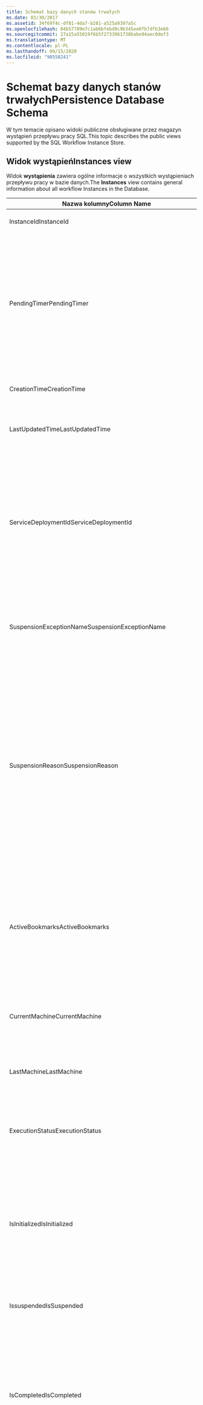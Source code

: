 ```yaml
---
title: Schemat bazy danych stanów trwałych
ms.date: 03/30/2017
ms.assetid: 34f69f4c-df81-4da7-b281-a525a9397a5c
ms.openlocfilehash: 04b57789e7c1ab6bfebd9c9b345ee0fb7dfb3e66
ms.sourcegitcommit: 27a15a55019f6b5f2733961738babe94aec0def3
ms.translationtype: MT
ms.contentlocale: pl-PL
ms.lasthandoff: 09/15/2020
ms.locfileid: "90558241"
---
```

# <a name="persistence-database-schema"></a><span data-ttu-id="40d09-102">Schemat bazy danych stanów trwałych</span><span class="sxs-lookup"><span data-stu-id="40d09-102">Persistence Database Schema</span></span>
<span data-ttu-id="40d09-103">W tym temacie opisano widoki publiczne obsługiwane przez magazyn wystąpień przepływu pracy SQL.</span><span class="sxs-lookup"><span data-stu-id="40d09-103">This topic describes the public views supported by the SQL Workflow Instance Store.</span></span>  
  
## <a name="instances-view"></a><span data-ttu-id="40d09-104">Widok wystąpień</span><span class="sxs-lookup"><span data-stu-id="40d09-104">Instances view</span></span>  
 <span data-ttu-id="40d09-105">Widok **wystąpienia** zawiera ogólne informacje o wszystkich wystąpieniach przepływu pracy w bazie danych.</span><span class="sxs-lookup"><span data-stu-id="40d09-105">The **Instances** view contains general information about all workflow Instances in the Database.</span></span>  
  
|<span data-ttu-id="40d09-106">Nazwa kolumny</span><span class="sxs-lookup"><span data-stu-id="40d09-106">Column Name</span></span>|<span data-ttu-id="40d09-107">Typ kolumny</span><span class="sxs-lookup"><span data-stu-id="40d09-107">Column Type</span></span>|<span data-ttu-id="40d09-108">Opis</span><span class="sxs-lookup"><span data-stu-id="40d09-108">Description</span></span>|  
|-----------------|-----------------|-----------------|  
|<span data-ttu-id="40d09-109">InstanceId</span><span class="sxs-lookup"><span data-stu-id="40d09-109">InstanceId</span></span>|<span data-ttu-id="40d09-110">UniqueIdentifier</span><span class="sxs-lookup"><span data-stu-id="40d09-110">UniqueIdentifier</span></span>|<span data-ttu-id="40d09-111">Identyfikator wystąpienia przepływu pracy.</span><span class="sxs-lookup"><span data-stu-id="40d09-111">The ID of a workflow instance.</span></span>|  
|<span data-ttu-id="40d09-112">PendingTimer</span><span class="sxs-lookup"><span data-stu-id="40d09-112">PendingTimer</span></span>|<span data-ttu-id="40d09-113">Data i godzina</span><span class="sxs-lookup"><span data-stu-id="40d09-113">DateTime</span></span>|<span data-ttu-id="40d09-114">Wskazuje, że przepływ pracy jest blokowany na działanie opóźnienia i zostanie wznowiony po wygaśnięciu czasomierza.</span><span class="sxs-lookup"><span data-stu-id="40d09-114">Indicates that the workflow is blocked on a Delay activity and will be resumed after the timer expires.</span></span> <span data-ttu-id="40d09-115">Ta wartość może być równa null, jeśli przepływ pracy nie zostanie zablokowany, oczekując na wygaśnięcie czasomierza.</span><span class="sxs-lookup"><span data-stu-id="40d09-115">This value can be null if the workflow is not blocked waiting on a timer to expire.</span></span>|  
|<span data-ttu-id="40d09-116">CreationTime</span><span class="sxs-lookup"><span data-stu-id="40d09-116">CreationTime</span></span>|<span data-ttu-id="40d09-117">Data i godzina</span><span class="sxs-lookup"><span data-stu-id="40d09-117">DateTime</span></span>|<span data-ttu-id="40d09-118">Wskazuje, kiedy przepływ pracy został utworzony.</span><span class="sxs-lookup"><span data-stu-id="40d09-118">Indicates when the workflow was created.</span></span>|  
|<span data-ttu-id="40d09-119">LastUpdatedTime</span><span class="sxs-lookup"><span data-stu-id="40d09-119">LastUpdatedTime</span></span>|<span data-ttu-id="40d09-120">Data i godzina</span><span class="sxs-lookup"><span data-stu-id="40d09-120">DateTime</span></span>|<span data-ttu-id="40d09-121">Wskazuje czas, w którym przepływ pracy został utrwalony w bazie danych.</span><span class="sxs-lookup"><span data-stu-id="40d09-121">Indicates the last time that the workflow was persisted to the database.</span></span>|  
|<span data-ttu-id="40d09-122">ServiceDeploymentId</span><span class="sxs-lookup"><span data-stu-id="40d09-122">ServiceDeploymentId</span></span>|<span data-ttu-id="40d09-123">BigInt</span><span class="sxs-lookup"><span data-stu-id="40d09-123">BigInt</span></span>|<span data-ttu-id="40d09-124">Działa jako klucz obcy w widoku [ServiceDeployments].</span><span class="sxs-lookup"><span data-stu-id="40d09-124">Acts as a foreign key to the [ServiceDeployments] view.</span></span> <span data-ttu-id="40d09-125">Jeśli bieżące wystąpienie przepływu pracy jest wystąpieniem usługi hostowanej w sieci Web, ta kolumna ma wartość, w przeciwnym razie jest ustawiona na wartość NULL.</span><span class="sxs-lookup"><span data-stu-id="40d09-125">If the current workflow instance is an instance of a web-hosted service, then this column has a value, otherwise it is set to NULL.</span></span>|  
|<span data-ttu-id="40d09-126">SuspensionExceptionName</span><span class="sxs-lookup"><span data-stu-id="40d09-126">SuspensionExceptionName</span></span>|<span data-ttu-id="40d09-127">Nvarchar (450)</span><span class="sxs-lookup"><span data-stu-id="40d09-127">Nvarchar(450)</span></span>|<span data-ttu-id="40d09-128">Wskazuje typ wyjątku (np. InvalidOperationException), który spowodował wstrzymanie przepływu pracy.</span><span class="sxs-lookup"><span data-stu-id="40d09-128">Indicates the type of exception (e.g. InvalidOperationException) that caused the workflow to suspend.</span></span>|  
|<span data-ttu-id="40d09-129">SuspensionReason</span><span class="sxs-lookup"><span data-stu-id="40d09-129">SuspensionReason</span></span>|<span data-ttu-id="40d09-130">Nvarchar (max)</span><span class="sxs-lookup"><span data-stu-id="40d09-130">Nvarchar(max)</span></span>|<span data-ttu-id="40d09-131">Wskazuje, dlaczego wystąpienie przepływu pracy zostało zawieszone.</span><span class="sxs-lookup"><span data-stu-id="40d09-131">Indicates why the Workflow Instance was suspended.</span></span> <span data-ttu-id="40d09-132">Jeśli wyjątek spowodował wstrzymanie wystąpienia, ta kolumna zawiera komunikat skojarzony z wyjątkiem.</span><span class="sxs-lookup"><span data-stu-id="40d09-132">If an exception caused the instance to suspend, then this column contains the message associated with the exception.</span></span><br /><br /> <span data-ttu-id="40d09-133">Jeśli wystąpienie zostało wstrzymane ręcznie, ta kolumna zawiera powód określony przez użytkownika do zawieszania wystąpienia.</span><span class="sxs-lookup"><span data-stu-id="40d09-133">If the instance was manually suspended, then this column contains the user-specified reason for suspending the instance.</span></span>|  
|<span data-ttu-id="40d09-134">ActiveBookmarks</span><span class="sxs-lookup"><span data-stu-id="40d09-134">ActiveBookmarks</span></span>|<span data-ttu-id="40d09-135">Nvarchar (max)</span><span class="sxs-lookup"><span data-stu-id="40d09-135">Nvarchar(max)</span></span>|<span data-ttu-id="40d09-136">Jeśli wystąpienie przepływu pracy jest bezczynne, ta właściwość wskazuje, w jakich zakładkach wystąpienie jest zablokowane.</span><span class="sxs-lookup"><span data-stu-id="40d09-136">If the workflow Instance is Idle, this property indicates what bookmarks the instance is blocked on.</span></span> <span data-ttu-id="40d09-137">Jeśli wystąpienie nie jest bezczynne, ta kolumna ma wartość NULL.</span><span class="sxs-lookup"><span data-stu-id="40d09-137">If the Instance is not idle, then this column is NULL.</span></span>|  
|<span data-ttu-id="40d09-138">CurrentMachine</span><span class="sxs-lookup"><span data-stu-id="40d09-138">CurrentMachine</span></span>|<span data-ttu-id="40d09-139">Nvarchar (128)</span><span class="sxs-lookup"><span data-stu-id="40d09-139">Nvarchar(128)</span></span>|<span data-ttu-id="40d09-140">Wskazuje, że nazwa komputera ma obecnie załadowane wystąpienie przepływu pracy w pamięci.</span><span class="sxs-lookup"><span data-stu-id="40d09-140">Indicates the name of the computer currently has the workflow Instance loaded in memory.</span></span>|  
|<span data-ttu-id="40d09-141">LastMachine</span><span class="sxs-lookup"><span data-stu-id="40d09-141">LastMachine</span></span>|<span data-ttu-id="40d09-142">Nvarchar (450)</span><span class="sxs-lookup"><span data-stu-id="40d09-142">Nvarchar(450)</span></span>|<span data-ttu-id="40d09-143">Wskazuje ostatni komputer, który załadował wystąpienie przepływu pracy.</span><span class="sxs-lookup"><span data-stu-id="40d09-143">Indicates the last computer that loaded the workflow instance.</span></span>|  
|<span data-ttu-id="40d09-144">ExecutionStatus</span><span class="sxs-lookup"><span data-stu-id="40d09-144">ExecutionStatus</span></span>|<span data-ttu-id="40d09-145">Nvarchar (450)</span><span class="sxs-lookup"><span data-stu-id="40d09-145">Nvarchar(450)</span></span>|<span data-ttu-id="40d09-146">Wskazuje bieżący stan wykonywania przepływu pracy.</span><span class="sxs-lookup"><span data-stu-id="40d09-146">Indicates the current execution state of the Workflow.</span></span> <span data-ttu-id="40d09-147">Możliwe stany to **wykonywanie**, **bezczynne**i **zamknięte**.</span><span class="sxs-lookup"><span data-stu-id="40d09-147">Possible states include **Executing**, **Idle**, **Closed**.</span></span>|  
|<span data-ttu-id="40d09-148">IsInitialized</span><span class="sxs-lookup"><span data-stu-id="40d09-148">IsInitialized</span></span>|<span data-ttu-id="40d09-149">Bit</span><span class="sxs-lookup"><span data-stu-id="40d09-149">Bit</span></span>|<span data-ttu-id="40d09-150">Wskazuje, czy wystąpienie przepływu pracy zostało zainicjowane.</span><span class="sxs-lookup"><span data-stu-id="40d09-150">Indicates whether the workflow instance has been initialized.</span></span> <span data-ttu-id="40d09-151">Zainicjowane wystąpienie przepływu pracy to wystąpienie przepływu pracy, które zostało utrwalone co najmniej raz.</span><span class="sxs-lookup"><span data-stu-id="40d09-151">An initialized workflow instance is a workflow instance that has been persisted at least once.</span></span>|  
|<span data-ttu-id="40d09-152">Issuspended</span><span class="sxs-lookup"><span data-stu-id="40d09-152">IsSuspended</span></span>|<span data-ttu-id="40d09-153">Bit</span><span class="sxs-lookup"><span data-stu-id="40d09-153">Bit</span></span>|<span data-ttu-id="40d09-154">Wskazuje, czy wystąpienie przepływu pracy zostało zawieszone.</span><span class="sxs-lookup"><span data-stu-id="40d09-154">Indicates whether the workflow instance has been suspended.</span></span>|  
|<span data-ttu-id="40d09-155">IsCompleted</span><span class="sxs-lookup"><span data-stu-id="40d09-155">IsCompleted</span></span>|<span data-ttu-id="40d09-156">Bit</span><span class="sxs-lookup"><span data-stu-id="40d09-156">Bit</span></span>|<span data-ttu-id="40d09-157">Wskazuje, czy wystąpienie przepływu pracy zostało zakończone.</span><span class="sxs-lookup"><span data-stu-id="40d09-157">Indicates whether the Workflow Instance has finished executing.</span></span> <span data-ttu-id="40d09-158">**Uwaga:**  IIf Właściwość **InstanceCompletionAction** jest ustawiona na **DeleteAll**, wystąpienia są usuwane z widoku po zakończeniu.</span><span class="sxs-lookup"><span data-stu-id="40d09-158">**Note:**  Iif the **InstanceCompletionAction** property is set to **DeleteAll**, the instances are removed from the view upon completion.</span></span>|  
|<span data-ttu-id="40d09-159">EncodingOption</span><span class="sxs-lookup"><span data-stu-id="40d09-159">EncodingOption</span></span>|<span data-ttu-id="40d09-160">TinyInt</span><span class="sxs-lookup"><span data-stu-id="40d09-160">TinyInt</span></span>|<span data-ttu-id="40d09-161">Opisuje kodowanie używane do serializacji właściwości danych.</span><span class="sxs-lookup"><span data-stu-id="40d09-161">Describes the encoding used to serialize the data properties.</span></span><br /><br /> <span data-ttu-id="40d09-162">-0 — bez kodowania</span><span class="sxs-lookup"><span data-stu-id="40d09-162">-   0 – No encoding</span></span><br /><span data-ttu-id="40d09-163">-1 – GzipStream</span><span class="sxs-lookup"><span data-stu-id="40d09-163">-   1 – GzipStream</span></span>|  
|<span data-ttu-id="40d09-164">ReadWritePrimitiveDataProperties</span><span class="sxs-lookup"><span data-stu-id="40d09-164">ReadWritePrimitiveDataProperties</span></span>|<span data-ttu-id="40d09-165">Varbinary (max)</span><span class="sxs-lookup"><span data-stu-id="40d09-165">Varbinary(max)</span></span>|<span data-ttu-id="40d09-166">Zawiera serializowane właściwości danych wystąpienia, które zostaną dostarczone z powrotem do środowiska uruchomieniowego przepływu pracy po załadowaniu wystąpienia.</span><span class="sxs-lookup"><span data-stu-id="40d09-166">Contains serialized instance data properties that will be provided back to the workflow Runtime when the instance is loaded.</span></span><br /><br /> <span data-ttu-id="40d09-167">Każda właściwość pierwotna jest natywnym typem CLR, co oznacza, że żadne specjalne zestawy nie są konieczne do deserializacji obiektu BLOB.</span><span class="sxs-lookup"><span data-stu-id="40d09-167">Each primitive property is a native CLR type, which means that no special assemblies are needed to deserialize the blob.</span></span>|  
|<span data-ttu-id="40d09-168">WriteOnlyPrimitiveDataProperties</span><span class="sxs-lookup"><span data-stu-id="40d09-168">WriteOnlyPrimitiveDataProperties</span></span>|<span data-ttu-id="40d09-169">Varbinary (max)</span><span class="sxs-lookup"><span data-stu-id="40d09-169">Varbinary(max)</span></span>|<span data-ttu-id="40d09-170">Zawiera serializowane właściwości danych wystąpienia, które nie są przekazywane z powrotem do środowiska uruchomieniowego przepływu pracy po załadowaniu wystąpienia.</span><span class="sxs-lookup"><span data-stu-id="40d09-170">Contains serialized instance data properties that are not provided back to the workflow runtime when the instance is loaded.</span></span><br /><br /> <span data-ttu-id="40d09-171">Każda właściwość pierwotna jest natywnym typem CLR, co oznacza, że żadne specjalne zestawy nie są konieczne do deserializacji obiektu BLOB.</span><span class="sxs-lookup"><span data-stu-id="40d09-171">Each primitive property is a native CLR type, which means that no special assemblies are needed to deserialize the blob.</span></span>|  
|<span data-ttu-id="40d09-172">ReadWriteComplexDataProperties</span><span class="sxs-lookup"><span data-stu-id="40d09-172">ReadWriteComplexDataProperties</span></span>|<span data-ttu-id="40d09-173">Varbinary (max)</span><span class="sxs-lookup"><span data-stu-id="40d09-173">Varbinary(max)</span></span>|<span data-ttu-id="40d09-174">Zawiera serializowane właściwości danych wystąpienia, które zostaną dostarczone z powrotem do środowiska uruchomieniowego przepływu pracy po załadowaniu wystąpienia.</span><span class="sxs-lookup"><span data-stu-id="40d09-174">Contains serialized instance data properties that will be provided back to the workflow runtime when the instance is loaded.</span></span><br /><br /> <span data-ttu-id="40d09-175">Deserializator będzie wymagał znajomości wszystkich typów obiektów przechowywanych w tym obiekcie blob.</span><span class="sxs-lookup"><span data-stu-id="40d09-175">A deserializer would require knowledge of all object types stored in this blob.</span></span>|  
|<span data-ttu-id="40d09-176">WriteOnlyComplexDataProperties</span><span class="sxs-lookup"><span data-stu-id="40d09-176">WriteOnlyComplexDataProperties</span></span>|<span data-ttu-id="40d09-177">Varbinary (max)</span><span class="sxs-lookup"><span data-stu-id="40d09-177">Varbinary(max)</span></span>|<span data-ttu-id="40d09-178">Zawiera serializowane właściwości danych wystąpienia, które nie są przekazywane z powrotem do środowiska uruchomieniowego przepływu pracy po załadowaniu wystąpienia.</span><span class="sxs-lookup"><span data-stu-id="40d09-178">Contains serialized instance data properties that are not provided back to the workflow runtime when the instance is loaded.</span></span><br /><br /> <span data-ttu-id="40d09-179">Deserializator będzie wymagał znajomości wszystkich typów obiektów przechowywanych w tym obiekcie blob.</span><span class="sxs-lookup"><span data-stu-id="40d09-179">A deserializer would require knowledge of all object types stored in this blob.</span></span>|  
|<span data-ttu-id="40d09-180">Identyfikator tożsamości</span><span class="sxs-lookup"><span data-stu-id="40d09-180">IdentityName</span></span>|<span data-ttu-id="40d09-181">Nvarchar (max)</span><span class="sxs-lookup"><span data-stu-id="40d09-181">Nvarchar(max)</span></span>|<span data-ttu-id="40d09-182">Nazwa definicji przepływu pracy.</span><span class="sxs-lookup"><span data-stu-id="40d09-182">The name of the workflow definition.</span></span>|  
|<span data-ttu-id="40d09-183">IdentityPackage</span><span class="sxs-lookup"><span data-stu-id="40d09-183">IdentityPackage</span></span>|<span data-ttu-id="40d09-184">Nvarchar (max)</span><span class="sxs-lookup"><span data-stu-id="40d09-184">Nvarchar(max)</span></span>|<span data-ttu-id="40d09-185">Informacje o pakiecie, które zostały utworzone podczas tworzenia przepływu pracy (takie jak nazwa zestawu).</span><span class="sxs-lookup"><span data-stu-id="40d09-185">The package information given when the workflow was created (such as the assembly name).</span></span>|  
|<span data-ttu-id="40d09-186">Kompilacja</span><span class="sxs-lookup"><span data-stu-id="40d09-186">Build</span></span>|<span data-ttu-id="40d09-187">BigInt</span><span class="sxs-lookup"><span data-stu-id="40d09-187">BigInt</span></span>|<span data-ttu-id="40d09-188">Numer kompilacji wersji przepływu pracy.</span><span class="sxs-lookup"><span data-stu-id="40d09-188">The build number of the workflow version.</span></span>|  
|<span data-ttu-id="40d09-189">Duży</span><span class="sxs-lookup"><span data-stu-id="40d09-189">Major</span></span>|<span data-ttu-id="40d09-190">BigInt</span><span class="sxs-lookup"><span data-stu-id="40d09-190">BigInt</span></span>|<span data-ttu-id="40d09-191">Numer główny przepływu pracy.</span><span class="sxs-lookup"><span data-stu-id="40d09-191">The major number of the workflow version.</span></span>|  
|<span data-ttu-id="40d09-192">Mały</span><span class="sxs-lookup"><span data-stu-id="40d09-192">Minor</span></span>|<span data-ttu-id="40d09-193">BigInt</span><span class="sxs-lookup"><span data-stu-id="40d09-193">BigInt</span></span>|<span data-ttu-id="40d09-194">Numer pomocniczy wersji przepływu pracy.</span><span class="sxs-lookup"><span data-stu-id="40d09-194">The minor number of the workflow version.</span></span>|  
|<span data-ttu-id="40d09-195">Przegląd</span><span class="sxs-lookup"><span data-stu-id="40d09-195">Revision</span></span>|<span data-ttu-id="40d09-196">BigInt</span><span class="sxs-lookup"><span data-stu-id="40d09-196">BigInt</span></span>|<span data-ttu-id="40d09-197">Numer poprawki wersji przepływu pracy.</span><span class="sxs-lookup"><span data-stu-id="40d09-197">The revision number of the workflow version.</span></span>|  
  
> [!CAUTION]
> <span data-ttu-id="40d09-198">Widok **wystąpień** zawiera również wyzwalacz usuwania.</span><span class="sxs-lookup"><span data-stu-id="40d09-198">The **Instances** view also contains a Delete trigger.</span></span> <span data-ttu-id="40d09-199">Użytkownicy z odpowiednimi uprawnieniami mogą wykonywać instrukcje usuwania względem tego widoku, który wymusił wymuszenie usunięcia wystąpień przepływu pracy z bazy danych.</span><span class="sxs-lookup"><span data-stu-id="40d09-199">Users with the appropriate permissions can execute delete statements against this view that will forcefully remove workflow Instances from the Database.</span></span> <span data-ttu-id="40d09-200">Zalecamy usunięcie bezpośrednio z widoku tylko w ostatnim przypadku, ponieważ usunięcie wystąpienia z poniżej środowiska uruchomieniowego przepływu pracy może spowodować niezamierzone konsekwencje.</span><span class="sxs-lookup"><span data-stu-id="40d09-200">We recommend deleting directly from the view only as a last resort because deleting an instance from underneath the workflow runtime could result in unintended consequences.</span></span> <span data-ttu-id="40d09-201">Zamiast tego należy użyć punktu końcowego zarządzania wystąpieniem przepływu pracy, aby zakończyć działanie wystąpienia przepływu pracy.</span><span class="sxs-lookup"><span data-stu-id="40d09-201">Instead, use the Workflow Instance Management Endpoint to have the workflow runtime terminate the instance.</span></span> <span data-ttu-id="40d09-202">Jeśli chcesz usunąć dużą liczbę wystąpień z widoku, upewnij się, że nie ma aktywnych środowisk uruchomieniowych, które mogą działać na tych wystąpieniach.</span><span class="sxs-lookup"><span data-stu-id="40d09-202">If you want to delete a large number of Instances from the view, make sure there are no active runtimes that could be operating on these instances.</span></span>  
  
## <a name="servicedeployments-view"></a><span data-ttu-id="40d09-203">Widok ServiceDeployments</span><span class="sxs-lookup"><span data-stu-id="40d09-203">ServiceDeployments view</span></span>  
 <span data-ttu-id="40d09-204">Widok **ServiceDeployments** zawiera informacje o wdrożeniu dla wszystkich hostowanych usług przepływu pracy w sieci Web (IIS/was).</span><span class="sxs-lookup"><span data-stu-id="40d09-204">The **ServiceDeployments** view contains deployment information for all Web (IIS/WAS) hosted workflow services.</span></span> <span data-ttu-id="40d09-205">Każde wystąpienie przepływu pracy, które jest hostowane w sieci Web, będzie zawierało element **ServiceDeploymentId** , który odwołuje się do wiersza w tym widoku.</span><span class="sxs-lookup"><span data-stu-id="40d09-205">Each workflow instance that is Web-hosted will contain a **ServiceDeploymentId** that refers to a row in this view.</span></span>  
  
|<span data-ttu-id="40d09-206">Nazwa kolumny</span><span class="sxs-lookup"><span data-stu-id="40d09-206">Column Name</span></span>|<span data-ttu-id="40d09-207">Typ kolumny</span><span class="sxs-lookup"><span data-stu-id="40d09-207">Column Type</span></span>|<span data-ttu-id="40d09-208">Opis</span><span class="sxs-lookup"><span data-stu-id="40d09-208">Description</span></span>|  
|-----------------|-----------------|-----------------|  
|<span data-ttu-id="40d09-209">ServiceDeploymentId</span><span class="sxs-lookup"><span data-stu-id="40d09-209">ServiceDeploymentId</span></span>|<span data-ttu-id="40d09-210">BigInt</span><span class="sxs-lookup"><span data-stu-id="40d09-210">BigInt</span></span>|<span data-ttu-id="40d09-211">Klucz podstawowy dla tego widoku.</span><span class="sxs-lookup"><span data-stu-id="40d09-211">The primary key for this view.</span></span>|  
|<span data-ttu-id="40d09-212">Nazwa witryny</span><span class="sxs-lookup"><span data-stu-id="40d09-212">SiteName</span></span>|<span data-ttu-id="40d09-213">Nvarchar (max)</span><span class="sxs-lookup"><span data-stu-id="40d09-213">Nvarchar(max)</span></span>|<span data-ttu-id="40d09-214">Reprezentuje nazwę witryny zawierającej usługę przepływu pracy (np. **Domyślna witryna sieci Web**).</span><span class="sxs-lookup"><span data-stu-id="40d09-214">Represents the name of the site that contains the workflow service (e.g. **Default Web Site**).</span></span>|  
|<span data-ttu-id="40d09-215">RelativeServicePath</span><span class="sxs-lookup"><span data-stu-id="40d09-215">RelativeServicePath</span></span>|<span data-ttu-id="40d09-216">Nvarchar (max)</span><span class="sxs-lookup"><span data-stu-id="40d09-216">Nvarchar(max)</span></span>|<span data-ttu-id="40d09-217">Reprezentuje ścieżkę wirtualną względem lokacji, która wskazuje usługę przepływu pracy.</span><span class="sxs-lookup"><span data-stu-id="40d09-217">Represents the virtual path relative to the site that points to the workflow service.</span></span> <span data-ttu-id="40d09-218">tj.  **/APP1/PurchaseOrderService.svc**).</span><span class="sxs-lookup"><span data-stu-id="40d09-218">(e.g.  **/app1/PurchaseOrderService.svc**).</span></span>|  
|<span data-ttu-id="40d09-219">RelativeApplicationPath</span><span class="sxs-lookup"><span data-stu-id="40d09-219">RelativeApplicationPath</span></span>|<span data-ttu-id="40d09-220">Nvarchar (max)</span><span class="sxs-lookup"><span data-stu-id="40d09-220">Nvarchar(max)</span></span>|<span data-ttu-id="40d09-221">Reprezentuje ścieżkę wirtualną względem lokacji, która wskazuje na aplikację, która zawiera usługę przepływu pracy.</span><span class="sxs-lookup"><span data-stu-id="40d09-221">Represents the virtual path relative to the site that points to an application that contains the workflow service.</span></span> <span data-ttu-id="40d09-222">(np. **/APP1**).</span><span class="sxs-lookup"><span data-stu-id="40d09-222">(e.g. **/app1**).</span></span>|  
|<span data-ttu-id="40d09-223">ServiceName</span><span class="sxs-lookup"><span data-stu-id="40d09-223">ServiceName</span></span>|<span data-ttu-id="40d09-224">Nvarchar (max)</span><span class="sxs-lookup"><span data-stu-id="40d09-224">Nvarchar(max)</span></span>|<span data-ttu-id="40d09-225">Reprezentuje nazwę usługi przepływu pracy.</span><span class="sxs-lookup"><span data-stu-id="40d09-225">Represents the name of the workflow Service.</span></span> <span data-ttu-id="40d09-226">(np. **PurchaseOrderService**).</span><span class="sxs-lookup"><span data-stu-id="40d09-226">(e.g. **PurchaseOrderService**).</span></span>|  
|<span data-ttu-id="40d09-227">Przestrzeń nazw</span><span class="sxs-lookup"><span data-stu-id="40d09-227">ServiceNamespace</span></span>|<span data-ttu-id="40d09-228">Nvarchar (max)</span><span class="sxs-lookup"><span data-stu-id="40d09-228">Nvarchar(max)</span></span>|<span data-ttu-id="40d09-229">Reprezentuje przestrzeń nazw usługi przepływu pracy.</span><span class="sxs-lookup"><span data-stu-id="40d09-229">Represents the namespace of the workflow Service.</span></span> <span data-ttu-id="40d09-230">(np. **firma firmy**).</span><span class="sxs-lookup"><span data-stu-id="40d09-230">(e.g. **MyCompany**).</span></span>|  
  
 <span data-ttu-id="40d09-231">Widok ServiceDeployments zawiera również wyzwalacz Delete.</span><span class="sxs-lookup"><span data-stu-id="40d09-231">The ServiceDeployments View also contains a Delete trigger.</span></span> <span data-ttu-id="40d09-232">Użytkownicy z odpowiednimi uprawnieniami mogą wykonywać instrukcje usuwania względem tego widoku w celu usunięcia wpisów ServiceDeployment z bazy danych.</span><span class="sxs-lookup"><span data-stu-id="40d09-232">Users with the appropriate permissions can execute delete statements against this view to remove ServiceDeployment entries from the Database.</span></span> <span data-ttu-id="40d09-233">Należy pamiętać, że:</span><span class="sxs-lookup"><span data-stu-id="40d09-233">Note that:</span></span>  
  
1. <span data-ttu-id="40d09-234">Usuwanie wpisów z tego widoku jest kosztowne, ponieważ cała baza danych musi być zablokowana przed wykonaniem tej operacji.</span><span class="sxs-lookup"><span data-stu-id="40d09-234">Deleting entries from this view is costly since the entire Database must be locked prior to performing this operation.</span></span> <span data-ttu-id="40d09-235">Jest to konieczne, aby uniknąć scenariusza, w którym wystąpienie przepływu pracy może odwoływać się do nieistniejącego wpisu ServiceDeployment.</span><span class="sxs-lookup"><span data-stu-id="40d09-235">This is necessary to avoid the scenario where a workflow Instance could refer to a non-existent ServiceDeployment entry.</span></span> <span data-ttu-id="40d09-236">Usuń z tego widoku tylko w oknach czasu lub obsługi.</span><span class="sxs-lookup"><span data-stu-id="40d09-236">Delete from this view only during down times / maintenance windows.</span></span>  
  
2. <span data-ttu-id="40d09-237">Każda próba usunięcia wiersza ServiceDeployment, do którego odwołuje się wpisy w widoku **wystąpień** , spowoduje, że nie będzie to miało znaczenia.</span><span class="sxs-lookup"><span data-stu-id="40d09-237">Any attempt to delete a ServiceDeployment row which is referenced to by entries in the **Instances** view will result in a no-op.</span></span> <span data-ttu-id="40d09-238">Można usunąć tylko wiersze ServiceDeployment z odwołaniami do zera.</span><span class="sxs-lookup"><span data-stu-id="40d09-238">You can only delete ServiceDeployment rows with zero references.</span></span>  
  
## <a name="instancepromotedproperties-view"></a><span data-ttu-id="40d09-239">Widok InstancePromotedProperties</span><span class="sxs-lookup"><span data-stu-id="40d09-239">InstancePromotedProperties view</span></span>  
 <span data-ttu-id="40d09-240">Widok **InstancePromotedProperties** zawiera informacje o wszystkich podwyższonych właściwościach, które są określone przez użytkownika.</span><span class="sxs-lookup"><span data-stu-id="40d09-240">The **InstancePromotedProperties** view contains information for all the promoted properties that are specified by the user.</span></span> <span data-ttu-id="40d09-241">Awansowana funkcja właściwości jako właściwość pierwszej klasy, której użytkownik może używać w zapytaniach do pobierania wystąpień.</span><span class="sxs-lookup"><span data-stu-id="40d09-241">A promoted property functions as a first-class property, which a user can use in queries to retrieve instances.</span></span>  <span data-ttu-id="40d09-242">Na przykład użytkownik może dodać promocję PurchaseOrder, która zawsze przechowuje koszt zamówienia w kolumnie **wartość1** .</span><span class="sxs-lookup"><span data-stu-id="40d09-242">For example, a user could add a PurchaseOrder promotion which always stores the cost of an order in the **Value1** column.</span></span> <span data-ttu-id="40d09-243">Umożliwi to użytkownikowi wykonywanie zapytań dotyczących wszystkich zamówień zakupu, których koszt przekracza określoną wartość.</span><span class="sxs-lookup"><span data-stu-id="40d09-243">This would enable a user to query for all purchase orders whose cost exceeds a certain value.</span></span>  
  
|<span data-ttu-id="40d09-244">Typ kolumny</span><span class="sxs-lookup"><span data-stu-id="40d09-244">Column Type</span></span>|<span data-ttu-id="40d09-245">Typ kolumny</span><span class="sxs-lookup"><span data-stu-id="40d09-245">Column Type</span></span>|<span data-ttu-id="40d09-246">Opis</span><span class="sxs-lookup"><span data-stu-id="40d09-246">Description</span></span>|  
|-|-|-|  
|<span data-ttu-id="40d09-247">InstanceId</span><span class="sxs-lookup"><span data-stu-id="40d09-247">InstanceId</span></span>|<span data-ttu-id="40d09-248">UniqueIdentifier</span><span class="sxs-lookup"><span data-stu-id="40d09-248">UniqueIdentifier</span></span>|<span data-ttu-id="40d09-249">Identyfikator wystąpienia przepływu pracy</span><span class="sxs-lookup"><span data-stu-id="40d09-249">The ID of the Workflow Instance</span></span>|  
|<span data-ttu-id="40d09-250">EncodingOption</span><span class="sxs-lookup"><span data-stu-id="40d09-250">EncodingOption</span></span>|<span data-ttu-id="40d09-251">TinyInt</span><span class="sxs-lookup"><span data-stu-id="40d09-251">TinyInt</span></span>|<span data-ttu-id="40d09-252">Opisuje kodowanie używane do serializacji wyróżnionych właściwości binarnych.</span><span class="sxs-lookup"><span data-stu-id="40d09-252">Describes the encoding used to serialize the promoted binary properties.</span></span><br /><br /> <span data-ttu-id="40d09-253">-0 — bez kodowania</span><span class="sxs-lookup"><span data-stu-id="40d09-253">-   0 – No encoding</span></span><br /><span data-ttu-id="40d09-254">-1 – GZipStream</span><span class="sxs-lookup"><span data-stu-id="40d09-254">-   1 – GZipStream</span></span>|  
|<span data-ttu-id="40d09-255">Podwyższanie poziomu</span><span class="sxs-lookup"><span data-stu-id="40d09-255">PromotionName</span></span>|<span data-ttu-id="40d09-256">Nvarchar (400)</span><span class="sxs-lookup"><span data-stu-id="40d09-256">Nvarchar(400)</span></span>|<span data-ttu-id="40d09-257">Nazwa promocji skojarzonej z tym wystąpieniem.</span><span class="sxs-lookup"><span data-stu-id="40d09-257">The name of the Promotion associated with this instance.</span></span> <span data-ttu-id="40d09-258">Do dodania kontekstu do kolumn ogólnych w tym wierszu jest wymagana podwyższanie poziomu.</span><span class="sxs-lookup"><span data-stu-id="40d09-258">The PromotionName is needed to add context to the generic columns in this row.</span></span><br /><br /> <span data-ttu-id="40d09-259">Na przykład PurchaseOrder Promocjaname może wskazywać, że wartość1 zawiera koszt zamówienia, wartość2 zawiera nazwę klienta, który złożył zamówienie, wartość 3 zawiera adres klienta itd.</span><span class="sxs-lookup"><span data-stu-id="40d09-259">For example, a PromotionName of PurchaseOrder could indicate that Value1 contains the cost of the order, Value2 contains the name of the customer who placed the order, Value 3 contains the address of the customer, and so on.</span></span>|  
|<span data-ttu-id="40d09-260">Wartość [1 – 32]</span><span class="sxs-lookup"><span data-stu-id="40d09-260">Value[1-32]</span></span>|<span data-ttu-id="40d09-261">Element sqlvariant</span><span class="sxs-lookup"><span data-stu-id="40d09-261">SqlVariant</span></span>|<span data-ttu-id="40d09-262">Wartość [1-32] zawiera wartości, które mogą być przechowywane w kolumnie sqlvariant.</span><span class="sxs-lookup"><span data-stu-id="40d09-262">Value[1-32] contains values that can be stored in a SqlVariant column.</span></span> <span data-ttu-id="40d09-263">Pojedyncze podwyższanie poziomu nie może zawierać więcej niż 32 wariantów.</span><span class="sxs-lookup"><span data-stu-id="40d09-263">A single promotion cannot contain more than 32 SqlVariants.</span></span>|  
|<span data-ttu-id="40d09-264">Wartość [33-64]</span><span class="sxs-lookup"><span data-stu-id="40d09-264">Value[33-64]</span></span>|<span data-ttu-id="40d09-265">Varbinary (max)</span><span class="sxs-lookup"><span data-stu-id="40d09-265">Varbinary(max)</span></span>|<span data-ttu-id="40d09-266">Wartość [33-64] zawiera zserializowane wartości. Na przykład Value33 może zawierać JPEG zakupionego elementu.</span><span class="sxs-lookup"><span data-stu-id="40d09-266">Value[33-64] contains serialized values.For instance, Value33 could contain a JPEG of an item being purchased.</span></span> <span data-ttu-id="40d09-267">Pojedyncze podwyższanie poziomu nie może zawierać więcej niż 32 właściwości binarnych</span><span class="sxs-lookup"><span data-stu-id="40d09-267">A single promotion cannot contain more than 32 binary properties</span></span>|  
  
 <span data-ttu-id="40d09-268">Widok InstancePromotedProperties jest powiązany ze schematem, co oznacza, że użytkownicy mogą dodawać indeksy w co najmniej jednej kolumnie, aby zoptymalizować zapytania względem tego widoku.</span><span class="sxs-lookup"><span data-stu-id="40d09-268">The InstancePromotedProperties view is schema bound, which means that users can add indices on one or more columns in order to optimize queries against this view.</span></span>  
  
> [!NOTE]
> <span data-ttu-id="40d09-269">Widok indeksowany wymaga większej ilości miejsca do magazynowania i dodaje dodatkowe obciążenie związane z przetwarzaniem.</span><span class="sxs-lookup"><span data-stu-id="40d09-269">An indexed view requires more storage and adds additional processing overhead.</span></span> <span data-ttu-id="40d09-270">Aby uzyskać więcej informacji, zapoznaj się z tematem [poprawa wydajności w widokach indeksowanych SQL Server 2008](/previous-versions/sql/sql-server-2008/dd171921(v=sql.100)) .</span><span class="sxs-lookup"><span data-stu-id="40d09-270">Please refer to [Improving Performance with SQL Server 2008 Indexed Views](/previous-versions/sql/sql-server-2008/dd171921(v=sql.100)) for more information.</span></span>
